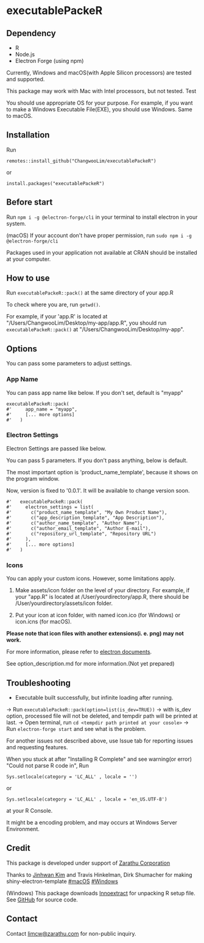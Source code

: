 # executablePackeR

## Dependency

- R
- Node.js
- Electron Forge (using npm)

Currently, Windows and macOS(with Apple Silicon processors) are tested and supported.

This package may work with Mac with Intel processors, but not tested. Test

You should use appropriate OS for your purpose. For example, if you want to make a Windows Executable File(EXE), you should use Windows. Same to macOS.

## Installation

Run

```
remotes::install_github("ChangwooLim/executablePackeR")
```

or

```
install.packages("executablePackeR")
```

## Before start

Run `npm i -g @electron-forge/cli` in your terminal to install electron in your system.

(macOS) If your account don't have proper permission, run `sudo npm i -g @electron-forge/cli`

Packages used in your application not available at CRAN should be installed at your computer.

## How to use

Run `executablePackeR::pack()` at the same directory of your app.R

To check where you are, run `getwd()`.

For example, if your 'app.R' is located at "/Users/ChangwooLim/Desktop/my-app/app.R", you should run `executablePackeR::pack()` at "/Users/ChangwooLim/Desktop/my-app".

## Options

You can pass some parameters to adjust settings.

### App Name

You can pass app name like below. If you don't set, default is "myapp"

```
executablePackeR::pack(
#'     app_name = "myapp",
#'     [... more options]
#'   )
```

### Electron Settings

Electron Settings are passed like below.

You can pass 5 parameters. If you don't pass anything, below is default.

The most important option is 'product_name_template', because it shows on the program window.

Now, version is fixed to '0.0.1'. It will be available to change version soon.

```
#'   executablePackeR::pack(
#'     electron_settings = list(
#'       c("product_name_template", "My Own Product Name"),
#'       c("app_description_template", "App Description"),
#'       c("author_name_template", "Author Name"),
#'       c("author_email_template", "Author E-mail"),
#'       c("repository_url_template", "Repository URL")
#'     ),
#'     [... more options]
#'   )
```

### Icons

You can apply your custom icons. However, some limitations apply.

1. Make assets/icon folder on the level of your directory. For example, if your "app.R" is located at /User/yourdirectory/app.R, there should be /User/yourdirectory/assets/icon folder.

2. Put your icon at icon folder, with named icon.ico (for Windows) or icon.icns (for macOS).

**Please note that icon files with another extensions(i. e. png) may not work.**

For more information, please refer to [electron documents](https://www.electronforge.io/guides/create-and-add-icons).

See option_description.md for more information.(Not yet prepared)

## Troubleshooting

- Executable built successfully, but infinite loading after running.

-> Run `executablePackeR::pack(option=list(is_dev=TRUE))`
-> with is_dev option, processed file will not be deleted, and tempdir path will be printed at last.
-> Open terminal, run `cd <tempdir path printed at your cosole>` 
-> Run `electron-forge start` and see what is the problem.

For another issues not described above, use Issue tab for reporting issues and requesting features.

When you stuck at after "Installing R Complete" and see warning(or error) "Could not parse R code in",
Run 

```
Sys.setlocale(category = 'LC_ALL' , locale = '')
```

or

```
Sys.setlocale(category = 'LC_ALL' , locale = 'en_US.UTF-8')
```

at your R Console.

It might be a encoding problem, and may occurs at Windows Server Environment.

## Credit

This package is developed under support of [Zarathu Corporation](https://www.zarathu.com)

Thanks to [Jinhwan Kim](https://github.com/jhk0530) and Travis Hinkelman, Dirk Shumacher for making shiny-electron-template [#macOS](https://github.com/zarathucorp/shiny-electron-template-m1) [#Windows](https://github.com/zarathucorp/shiny-electron-template-windows)

(Windows) This package downloads [Innoextract](https://constexpr.org/innoextract/) for unpacking R setup file. See [GitHub](https://github.com/dscharrer/innoextract) for source code.

## Contact

Contact [limcw@zarathu.com](mailto:limcw@zarathu.com) for non-public inquiry.

